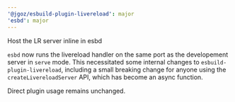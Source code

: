 ```yaml
---
'@jgoz/esbuild-plugin-livereload': major
'esbd': major
---
```


Host the LR server inline in esbd

`esbd` now runs the livereload handler on the same port as the developement server in `serve` mode. This necessitated some internal changes to `esbuild-plugin-livereload`, including a small breaking change for anyone using the `createLivereloadServer` API, which has become an async function.

Direct plugin usage remains unchanged.
